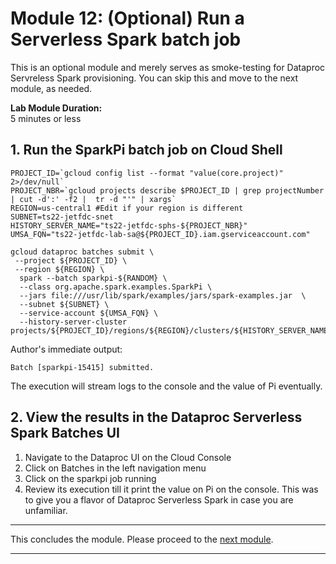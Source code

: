 # Module 12: (Optional) Run a Serverless Spark batch job

This is an optional module and merely serves as smoke-testing for Dataproc Servreless Spark provisioning. You can skip this and move to the next module, as needed.

**Lab Module Duration:** <br>
5 minutes or less

## 1. Run the SparkPi batch job on Cloud Shell


```
PROJECT_ID=`gcloud config list --format "value(core.project)" 2>/dev/null`
PROJECT_NBR=`gcloud projects describe $PROJECT_ID | grep projectNumber | cut -d':' -f2 |  tr -d "'" | xargs`
REGION=us-central1 #Edit if your region is different
SUBNET=ts22-jetfdc-snet
HISTORY_SERVER_NAME="ts22-jetfdc-sphs-${PROJECT_NBR}"
UMSA_FQN="ts22-jetfdc-lab-sa@${PROJECT_ID}.iam.gserviceaccount.com"

gcloud dataproc batches submit \
 --project ${PROJECT_ID} \
 --region ${REGION} \
  spark --batch sparkpi-${RANDOM} \
  --class org.apache.spark.examples.SparkPi \
  --jars file:///usr/lib/spark/examples/jars/spark-examples.jar  \
  --subnet ${SUBNET} \
  --service-account ${UMSA_FQN} \
  --history-server-cluster projects/${PROJECT_ID}/regions/${REGION}/clusters/${HISTORY_SERVER_NAME}
```

Author's immediate output:
```
Batch [sparkpi-15415] submitted.
```

The execution will stream logs to the console and the value of Pi eventually.

## 2. View the results in the Dataproc Serverless Spark Batches UI

1. Navigate to the Dataproc UI on the Cloud Console
2. Click on Batches in the left navigation menu
3. Click on the sparkpi job running
4. Review its execution till it print the value on Pi on the console.
This was to give you a flavor of Dataproc Serverless Spark in case you are unfamiliar.

<hr>

 This concludes the module. Please proceed to the [next module](Module-13.md).

<hr>
